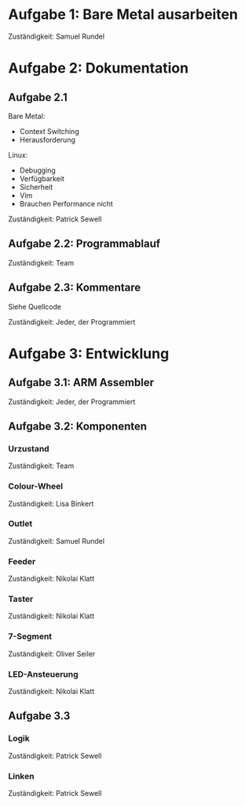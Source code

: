 # Aufgabe 1: Bare Metal ausarbeiten
Zuständigkeit: Samuel Rundel

# Aufgabe 2: Dokumentation
## Aufgabe 2.1
Bare Metal:
- Context Switching
- Herausforderung

Linux:
- Debugging
- Verfügbarkeit
- Sicherheit
- Vim
- Brauchen Performance nicht

Zuständigkeit: Patrick Sewell

## Aufgabe 2.2: Programmablauf
Zuständigkeit: Team

## Aufgabe 2.3: Kommentare
Siehe Quellcode

Zuständigkeit: Jeder, der Programmiert

# Aufgabe 3: Entwicklung
## Aufgabe 3.1: ARM Assembler

Zuständigkeit: Jeder, der Programmiert

## Aufgabe  3.2: Komponenten
### Urzustand
Zuständigkeit: Team

### Colour-Wheel
Zuständigkeit: Lisa Binkert

### Outlet
Zuständigkeit: Samuel Rundel

### Feeder
Zuständigkeit: Nikolai Klatt

### Taster
Zuständigkeit: Nikolai Klatt

### 7-Segment
Zuständigkeit: Oliver Seiler

### LED-Ansteuerung
Zuständigkeit: Nikolai Klatt

## Aufgabe 3.3
### Logik
Zuständigkeit: Patrick Sewell

### Linken
Zuständigkeit: Patrick Sewell

